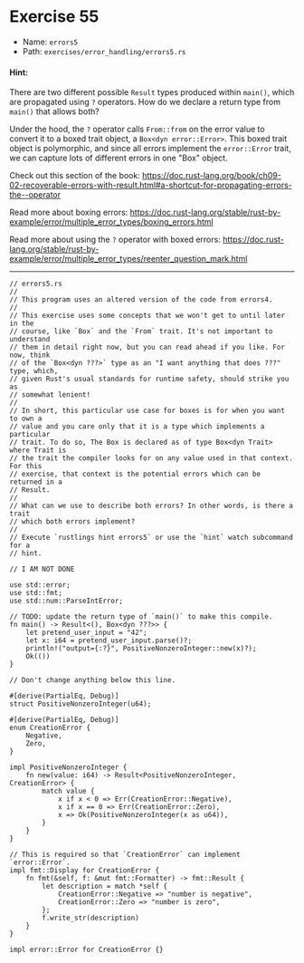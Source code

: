 # Exercise 55

- Name: ```errors5```
- Path: ```exercises/error_handling/errors5.rs```
#### Hint: 

There are two different possible `Result` types produced within `main()`, which are
propagated using `?` operators. How do we declare a return type from `main()` that allows both?

Under the hood, the `?` operator calls `From::from` on the error value to convert it to a boxed
trait object, a `Box<dyn error::Error>`. This boxed trait object is polymorphic, and since all
errors implement the `error::Error` trait, we can capture lots of different errors in one "Box"
object.

Check out this section of the book:
https://doc.rust-lang.org/book/ch09-02-recoverable-errors-with-result.html#a-shortcut-for-propagating-errors-the--operator

Read more about boxing errors:
https://doc.rust-lang.org/stable/rust-by-example/error/multiple_error_types/boxing_errors.html

Read more about using the `?` operator with boxed errors:
https://doc.rust-lang.org/stable/rust-by-example/error/multiple_error_types/reenter_question_mark.html



---



```rust,editable
// errors5.rs
//
// This program uses an altered version of the code from errors4.
//
// This exercise uses some concepts that we won't get to until later in the
// course, like `Box` and the `From` trait. It's not important to understand
// them in detail right now, but you can read ahead if you like. For now, think
// of the `Box<dyn ???>` type as an "I want anything that does ???" type, which,
// given Rust's usual standards for runtime safety, should strike you as
// somewhat lenient!
//
// In short, this particular use case for boxes is for when you want to own a
// value and you care only that it is a type which implements a particular
// trait. To do so, The Box is declared as of type Box<dyn Trait> where Trait is
// the trait the compiler looks for on any value used in that context. For this
// exercise, that context is the potential errors which can be returned in a
// Result.
//
// What can we use to describe both errors? In other words, is there a trait
// which both errors implement?
//
// Execute `rustlings hint errors5` or use the `hint` watch subcommand for a
// hint.

// I AM NOT DONE

use std::error;
use std::fmt;
use std::num::ParseIntError;

// TODO: update the return type of `main()` to make this compile.
fn main() -> Result<(), Box<dyn ???>> {
    let pretend_user_input = "42";
    let x: i64 = pretend_user_input.parse()?;
    println!("output={:?}", PositiveNonzeroInteger::new(x)?);
    Ok(())
}

// Don't change anything below this line.

#[derive(PartialEq, Debug)]
struct PositiveNonzeroInteger(u64);

#[derive(PartialEq, Debug)]
enum CreationError {
    Negative,
    Zero,
}

impl PositiveNonzeroInteger {
    fn new(value: i64) -> Result<PositiveNonzeroInteger, CreationError> {
        match value {
            x if x < 0 => Err(CreationError::Negative),
            x if x == 0 => Err(CreationError::Zero),
            x => Ok(PositiveNonzeroInteger(x as u64)),
        }
    }
}

// This is required so that `CreationError` can implement `error::Error`.
impl fmt::Display for CreationError {
    fn fmt(&self, f: &mut fmt::Formatter) -> fmt::Result {
        let description = match *self {
            CreationError::Negative => "number is negative",
            CreationError::Zero => "number is zero",
        };
        f.write_str(description)
    }
}

impl error::Error for CreationError {}

```
